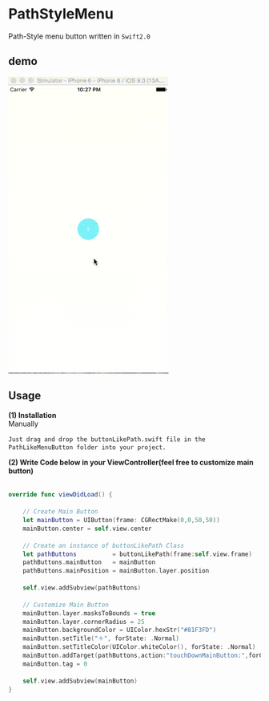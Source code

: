 # PathStyleMenu

Path-Style menu button written in `Swift2.0`

## demo
![demo](https://github.com/nixnoughtnothing/MenuButtonLikePath/blob/master/ScreenRecording.gif)


## Usage

**(1) Installation**  
Manually
```
Just drag and drop the buttonLikePath.swift file in the PathLikeMenuButton folder into your project.
```

**(2) Write Code below in your ViewController(feel free to customize main button)**
```Swift

override func viewDidLoad() {

    // Create Main Button
    let mainButton = UIButton(frame: CGRectMake(0,0,50,50))
    mainButton.center = self.view.center
    
    // Create an instance of buttonLikePath Class
    let pathButtons          = buttonLikePath(frame:self.view.frame)
    pathButtons.mainButton   = mainButton
    pathButtons.mainPosition = mainButton.layer.position
    
    self.view.addSubview(pathButtons)
    
    // Customize Main Button
    mainButton.layer.masksToBounds = true
    mainButton.layer.cornerRadius = 25
    mainButton.backgroundColor = UIColor.hexStr("#81F3FD")
    mainButton.setTitle("＋", forState: .Normal)
    mainButton.setTitleColor(UIColor.whiteColor(), forState: .Normal)
    mainButton.addTarget(pathButtons,action:"touchDownMainButton:",forControlEvents: UIControlEvents.TouchDown)
    mainButton.tag = 0
    
    self.view.addSubview(mainButton)
}
```
